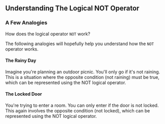## Understanding The Logical NOT Operator


### A Few Analogies

How does the logical operator `NOT` work?

The following analogies will hopefully help you understand how the `NOT` operator works.

#### The Rainy Day
Imagine you're planning an outdoor picnic. You'll only go if it's not raining. This is a situation where the opposite condition (not raining) must be true, 
which can be represented using the NOT logical operator.


#### The Locked Door
You're trying to enter a room. You can only enter if the door is not locked. This again involves the opposite condition (not locked), which can be represented using the NOT logical operator.
